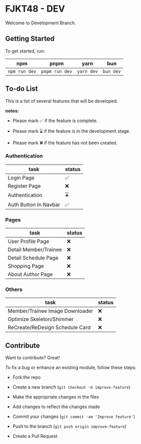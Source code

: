 # FJKT48 - DEV

Welcome to Development Branch.

## Getting Started

To get started, run:

| npm           | pnpm           | yarn       | bun       |
| ------------- | -------------- | ---------- | --------- |
| `npm run dev` | `pnpm run dev` | `yarn dev` | `bun dev` |

## To-do List

This is a list of several features that will be developed.

**notes:**

- Please mark ✅ if the feature is complete.

- Please mark ⌛️ if the feature is in the development stage.

- Please mark ❌ if the feature has not been created.

### Authentication

| task                  | status |
| --------------------- | ------ |
| Login Page            | ✅     |
| Register Page         | ❌     |
| Authentication        | ⌛️     |
| Auth Button In Navbar | ✅     |

### Pages

| task                  | status |
| --------------------- | ------ |
| User Profile Page     | ❌     |
| Detail Member/Trainee | ❌     |
| Detail Schedule Page  | ❌     |
| Shopping Page         | ❌     |
| About Author Page     | ❌     |

### Others

| task                            | status |
| ------------------------------- | ------ |
| Member/Trainee Image Downloader | ❌     |
| Optimize Skeleton/Shimmer       | ❌     |
| ReCreate/ReDesign Schedule Card | ❌     |

## Contribute

Want to contribute? Great!

To fix a bug or enhance an existing module, follow these steps:

- Fork the repo

- Create a new branch (`git checkout -b improve-feature`)

- Make the appropriate changes in the files

- Add changes to reflect the changes made

- Commit your changes (`git commit -am 'Improve feature'`)

- Push to the branch (`git push origin improve-feature`)

- Create a Pull Request
